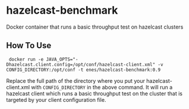 # hazelcast-benchmark
Docker container that runs a basic throughput test on hazelcast clusters

## How To Use
	 docker run -e JAVA_OPTS="-Dhazelcast.client.config=/opt/conf/hazelcast-client.xml" -v CONFIG_DIRECTORY:/opt/conf -t enes/hazelcast-benchmark:0.9


Replace the full path of the directory where you put your hazelcast-client.xml with `CONFIG_DIRECTORY` in the above command. It will run a hazelcast client which runs a basic throughput test on the cluster that is targeted by your client configuration file.
